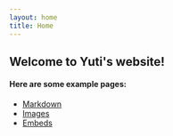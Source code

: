 ```yaml
---
layout: home
title: Home
---
```


## Welcome to Yuti's website!


#### Here are some example pages:

- [Markdown](02-markdown-examples)
- [Images](03-images-examples)
- [Embeds](04-embeds-examples)
